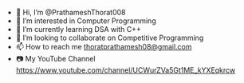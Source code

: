 - 👋 Hi, I’m @PrathameshThorat008
- 👀 I’m interested in Computer Programming
- 🌱 I’m currently learning DSA with C++
- 💞️ I’m looking to collaborate on Competitive Programming
- 📫 How to reach me thoratprathamesh08@gmail.com
- 📷 My YouTube Channel https://www.youtube.com/channel/UCWurZVa5Gt1ME_kYXEqkrcw

<!---
PrathameshThorat008/PrathameshThorat008 is a ✨ special ✨ repository because its `README.md` (this file) appears on your GitHub profile.
You can click the Preview link to take a look at your changes.
--->
